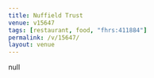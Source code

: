 ```yaml
---
title: Nuffield Trust
venue: v15647
tags: [restaurant, food, "fhrs:411884"]
permalink: /v/15647/
layout: venue
---
```

null
